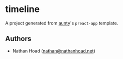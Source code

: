 # timeline

A project generated from [aunty](https://github.com/abcnews/aunty)'s `preact-app` template.

## Authors

- Nathan Hoad ([nathan@nathanhoad.net](mailto:nathan@nathanhoad.net))
